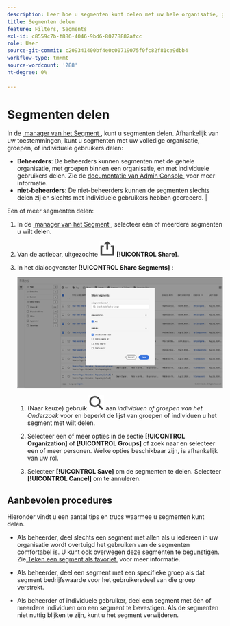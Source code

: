 ```yaml
---
description: Leer hoe u segmenten kunt delen met uw hele organisatie, groepen of individuele gebruikers.
title: Segmenten delen
feature: Filters, Segments
exl-id: c8559c7b-f886-4046-9bd6-80778882afcc
role: User
source-git-commit: c209341400bf4e0c00719075f0fc82f81ca9dbb4
workflow-type: tm+mt
source-wordcount: '288'
ht-degree: 0%

---
```


# Segmenten delen

In de [&#x200B; manager van het Segment &#x200B;](seg-manage.md), kunt u segmenten delen. Afhankelijk van uw toestemmingen, kunt u segmenten met uw volledige organisatie, groepen, of individuele gebruikers delen:

* **Beheerders**: De beheerders kunnen segmenten met de gehele organisatie, met groepen binnen een organisatie, en met individuele gebruikers delen. Zie de [&#x200B; documentatie van Admin Console &#x200B;](https://helpx.adobe.com/nl/enterprise/using/manage-products.html) voor meer informatie.
* **niet-beheerders**: De niet-beheerders kunnen de segmenten slechts delen zij en slechts met individuele gebruikers hebben gecreeerd. |

Een of meer segmenten delen:

1. In de [&#x200B; manager van het Segment &#x200B;](seg-manage.md), selecteer één of meerdere segmenten u wilt delen.
1. Van de actiebar, uitgezochte ![&#x200B; Aandeel &#x200B;](/help/assets/icons/ShareAlt.svg) **[!UICONTROL Share]**.
1. In het dialoogvenster **[!UICONTROL Share Segments]** :

   ![&#x200B; de dialoog van het Segment van het Aandeel &#x200B;](assets/share-filter-dialog.png)

   1. (Naar keuze) gebruik ![&#x200B; Onderzoek &#x200B;](/help/assets/icons/Search.svg) aan *individuen of groepen van het Onderzoek* voor en beperkt de lijst van groepen of individuen u het segment met wilt delen.

   1. Selecteer een of meer opties in de sectie **[!UICONTROL Organization]** of **[!UICONTROL Groups]** of zoek naar en selecteer een of meer personen. Welke opties beschikbaar zijn, is afhankelijk van uw rol.

   1. Selecteer **[!UICONTROL Save]** om de segmenten te delen. Selecteer **[!UICONTROL Cancel]** om te annuleren.

## Aanbevolen procedures

Hieronder vindt u een aantal tips en trucs waarmee u segmenten kunt delen.

* Als beheerder, deel slechts een segment met allen als u iedereen in uw organisatie wordt overtuigd het gebruiken van de segmenten comfortabel is. U kunt ook overwegen deze segmenten te begunstigen. Zie [&#x200B; Teken een segment als favoriet &#x200B;](seg-favorite.md) voor meer informatie.

* Als beheerder, deel een segment met een specifieke groep als dat segment bedrijfswaarde voor het gebruikersdeel van die groep verstrekt.

* Als beheerder of individuele gebruiker, deel een segment met één of meerdere individuen om een segment te bevestigen. Als de segmenten niet nuttig blijken te zijn, kunt u het segment verwijderen.
